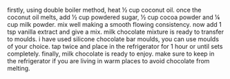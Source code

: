 firstly, using double boiler method, heat ½ cup coconut oil.
once the coconut oil melts, add ½ cup powdered sugar, ½ cup cocoa powder and ¼ cup milk powder.
mix well making a smooth flowing consistency.
now add 1 tsp vanilla extract and give a mix.
milk chocolate mixture is ready to transfer to moulds.
i have used silicone chocolate bar moulds, you can use moulds of your choice.
tap twice and place in the refrigerator for 1 hour or until sets completely.
finally, milk chocolate is ready to enjoy. make sure to keep in the refrigerator if you are living in warm places to avoid chocolate from melting.